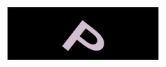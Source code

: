 <div align="center" width="100%" >
<a href="https://www.linkedin.com/in/alex-king00/"><img src="https://github.com/gnikxela0328/gnikxela0328/blob/main/seethrough%20pstack.gif" width="70%" height="70%" /></a></div>
